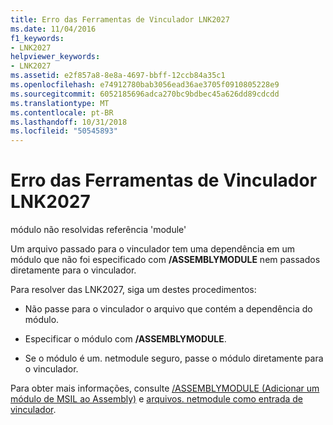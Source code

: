 ```yaml
---
title: Erro das Ferramentas de Vinculador LNK2027
ms.date: 11/04/2016
f1_keywords:
- LNK2027
helpviewer_keywords:
- LNK2027
ms.assetid: e2f857a8-8e8a-4697-bbff-12ccb84a35c1
ms.openlocfilehash: e74912780bab3056ead36ae3705f0910805228e9
ms.sourcegitcommit: 6052185696adca270bc9bdbec45a626dd89cdcdd
ms.translationtype: MT
ms.contentlocale: pt-BR
ms.lasthandoff: 10/31/2018
ms.locfileid: "50545893"
---
```

# <a name="linker-tools-error-lnk2027"></a>Erro das Ferramentas de Vinculador LNK2027

módulo não resolvidas referência 'module'

Um arquivo passado para o vinculador tem uma dependência em um módulo que não foi especificado com **/ASSEMBLYMODULE** nem passados diretamente para o vinculador.

Para resolver das LNK2027, siga um destes procedimentos:

- Não passe para o vinculador o arquivo que contém a dependência do módulo.

- Especificar o módulo com **/ASSEMBLYMODULE**.

- Se o módulo é um. netmodule seguro, passe o módulo diretamente para o vinculador.

Para obter mais informações, consulte [/ASSEMBLYMODULE (Adicionar um módulo de MSIL ao Assembly)](../../build/reference/assemblymodule-add-a-msil-module-to-the-assembly.md) e [arquivos. netmodule como entrada de vinculador](../../build/reference/netmodule-files-as-linker-input.md).